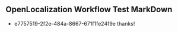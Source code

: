 ## OpenLocalization Workflow Test MarkDown
* e7757519-2f2e-484a-8667-671f1fe24f9e thanks!

<!--HONumber=Jul16_HO4-->



